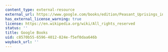```yaml
---
content_type: external-resource
external_url: https://www.google.com/books/edition/Peasant_Uprisings_in_Japan/mXiwI_oZfyoC?hl=en&gbpv=1
has_external_license_warning: true
license: https://en.wikipedia.org/wiki/All_rights_reserved
status: ''
title: Google Books
uid: c8570b55-6596-4012-824e-f5ef0daa646b
wayback_url: ''
---
```

